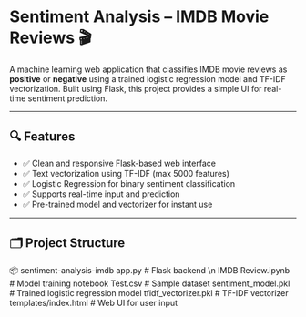 # Sentiment Analysis – IMDB Movie Reviews 🎬

A machine learning web application that classifies IMDB movie reviews as **positive** or **negative** using a trained logistic regression model and TF-IDF vectorization. Built using Flask, this project provides a simple UI for real-time sentiment prediction.

---

## 🔍 Features

- ✅ Clean and responsive Flask-based web interface
- ✅ Text vectorization using TF-IDF (max 5000 features)
- ✅ Logistic Regression for binary sentiment classification
- ✅ Supports real-time input and prediction
- ✅ Pre-trained model and vectorizer for instant use

---

## 🗂️ Project Structure

📦 sentiment-analysis-imdb
app.py # Flask backend \n
IMDB Review.ipynb # Model training notebook
Test.csv # Sample dataset
sentiment_model.pkl # Trained logistic regression model
tfidf_vectorizer.pkl # TF-IDF vectorizer
templates/index.html # Web UI for user input

